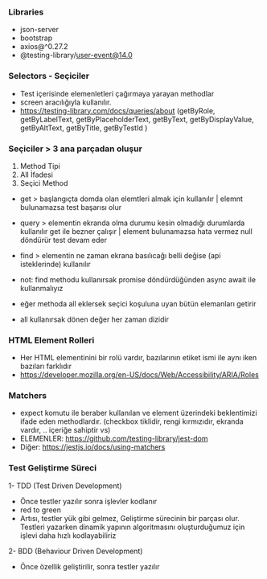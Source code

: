 ### Libraries

- json-server
- bootstrap
- axios@^0.27.2
- @testing-library/user-event@14.0

### Selectors - Seçiciler
- Test içerisinde elemenletleri çağırmaya yarayan methodlar
- screen aracılığıyla kullanılır.
- https://testing-library.com/docs/queries/about
(getByRole, getByLabelText, getByPlaceholderText, getByText, getByDisplayValue, getByAltText, getByTitle, getByTestId )

 ### Seçiciler > 3 ana parçadan oluşur
 1) Method Tipi 
 2) All İfadesi 
 3) Seçici Method

 * get > başlangıçta domda olan elemtleri almak için kullanılır | elemnt bulunamazsa test başarısı olur

 * query > elementin ekranda olma durumu kesin olmadığı durumlarda kullanılır get ile bezner çalışır | element bulunamazsa hata vermez null döndürür test devam eder

 * find > elementin ne zaman ekrana basılıcağı belli değise (api isteklerinde) kullanılır
 * not: find methodu kullanırsak promise döndürdüğünden async await ile kullanmalıyız
 
 * eğer methoda all eklersek seçici koşuluna uyan bütün elemanları getirir
 * all kullanırsak dönen değer her zaman dizidir 


### HTML Element Rolleri
- Her HTML elementinini bir rolü vardır, bazılarının etiket ismi ile aynı iken bazıları farklıdır
- https://developer.mozilla.org/en-US/docs/Web/Accessibility/ARIA/Roles

### Matchers
- expect komutu ile beraber kullanılan ve element üzerindeki beklentimizi ifade eden methodlardır. (checkbox tiklidir, rengi kırmızıdır, ekranda vardır, .. içeriğe sahiptir vs)
- ELEMENLER: https://github.com/testing-library/jest-dom
- Diğer: https://jestjs.io/docs/using-matchers

### Test Geliştirme Süreci

1- TDD (Test Driven Development)
- Önce testler yazılır sonra işlevler kodlanır
- red to green
- Artısı, testler yük gibi gelmez, Geliştirme sürecinin bir parçası olur. Testleri yazarken dinamik yapının algoritmasını oluşturduğumuz için işlevi daha hızlı kodlayabiliriz

2- BDD (Behaviour Driven Development)
- Önce özellik geliştirilir, sonra testler yazılır
